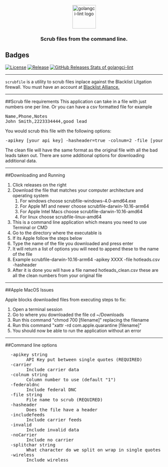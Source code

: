 
<p align="center">
  <img alt="golangci-lint logo" src="https://www3.blacklistalliance.com/static/media/login-logo.a109cbd2.png" height="75" />
  <h3 align="center">Scrub files from the command line.</h3>
</p>

## Badges

[//]: # (![Build Status]&#40;https://github.com/blacklistalliance/scrubfile/workflows/CI/badge.svg&#41;)
[![License](https://img.shields.io/github/license/blacklistalliance/scrubfile)](/LICENSE)
[![Release](https://img.shields.io/github/release/blacklistalliance/scrubfile.svg)](https://github.com/blacklistalliance/scrubfile/releases/latest)
[![GitHub Releases Stats of golangci-lint](https://img.shields.io/github/downloads/blacklistalliance/scrubfile/total.svg?logo=github)](https://somsubhra.github.io/github-release-stats/?username=blacklistalliance&repository=scrubfile)

---

`scrubfile` is a utility to scrub files inplace against the Blacklist Litgation firewall.  You must have an account at [Blacklist Alliance.](https://www.blacklistalliance.com)

---
##Scrub file requirements
This application can take in a file with just numbers one per line.  Or you can have a csv formatted file for example
<pre>
Name,Phone,Notes
John Smith,2223334444,good lead
</pre>
You would scrub this file with the following options:
<pre>
-apikey [your api key] -hasheader=true -colnum=2 -file [your filename]
</pre>
The clean file will have the same format as the original file with all the bad leads 
taken out.  There are some additional options for downloading additional data.

---

##Downloading and Running

1. Click releases on the right 
2. Download the file that matches your computer architecture and operating system
   1. For windows choose scrubfile-windows-4.0-amd64.exe
   2. For Apple M1 and newer choose scrubfile-darwin-10.16-arm64
   3. For Apple Intel Macs choose scrubfile-darwin-10.16-amd64
   4. For linux choose scrubfile-linux-amd64
3. This is a command line application which means you need to use Terminal or CMD
4. Go to the directory where the executable is
5. If its Apple follow the steps below
6. Type the name of the file you downloaded and press enter
7. It will return a list of options you will need to append these to the name of the file
8. Example scrubfile-darwin-10.16-arm64 -apikey XXXX -file hotleads.csv -hasheader
9. After it is done you will have a file named hotleads_clean.csv these are all the clean numbers from your original file

---

##Apple MacOS Issues 

Apple blocks downloaded files from executing steps to fix:

1. Open a terminal session
2. Go to where you downloaded the file cd ~/Downloads
3. Run this command "chmod 700 [filename]" replacing the filename
4. Run this command "xattr -rd com.apple.quarantine [filename]" 
5. You should now be able to run the application without an error

---

##Command line options
<pre>
  -apikey string
    	API Key put between single quotes (REQUIRED)
  -carrier
    	Include carrier data
  -colnum string
    	Column number to use (default "1")
  -federaldnc
    	Include federal DNC
  -file string
    	File name to scrub (REQUIRED)
  -hasheader
    	Does the file have a header
  -includefeeds
    	Include carrier feeds
  -invalid
    	Include invalid data
  -noCarrier
    	Include no carrier
  -splitchar string
    	What character do we split on wrap in single quotes (default ",")
  -wireless
    	Include wireless
</pre>